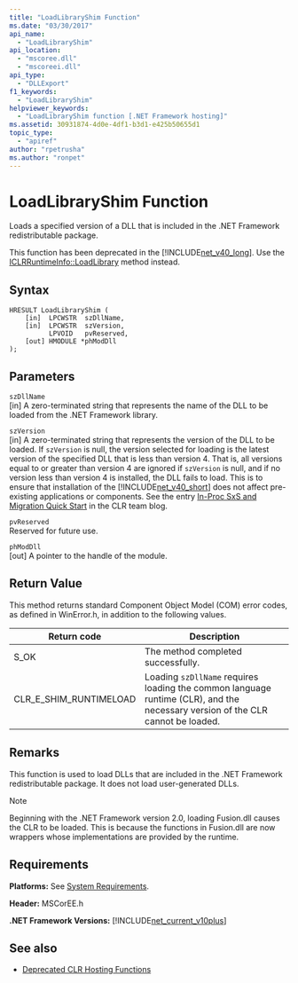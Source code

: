 ```yaml
---
title: "LoadLibraryShim Function"
ms.date: "03/30/2017"
api_name: 
  - "LoadLibraryShim"
api_location: 
  - "mscoree.dll"
  - "mscoreei.dll"
api_type: 
  - "DLLExport"
f1_keywords: 
  - "LoadLibraryShim"
helpviewer_keywords: 
  - "LoadLibraryShim function [.NET Framework hosting]"
ms.assetid: 30931874-4d0e-4df1-b3d1-e425b50655d1
topic_type: 
  - "apiref"
author: "rpetrusha"
ms.author: "ronpet"
---
```

# LoadLibraryShim Function
Loads a specified version of a DLL that is included in the .NET Framework redistributable package.  
  
 This function has been deprecated in the [!INCLUDE[net_v40_long](../../../../includes/net-v40-long-md.md)]. Use the [ICLRRuntimeInfo::LoadLibrary](../../../../docs/framework/unmanaged-api/hosting/iclrruntimeinfo-loadlibrary-method.md) method instead.  
  
## Syntax  
  
```  
HRESULT LoadLibraryShim (  
    [in]  LPCWSTR  szDllName,  
    [in]  LPCWSTR  szVersion,  
          LPVOID   pvReserved,  
    [out] HMODULE *phModDll  
);  
```  
  
## Parameters  
 `szDllName`  
 [in] A zero-terminated string that represents the name of the DLL to be loaded from the .NET Framework library.  
  
 `szVersion`  
 [in] A zero-terminated string that represents the version of the DLL to be loaded. If `szVersion` is null, the version selected for loading is the latest version of the specified DLL that is less than version 4. That is, all versions equal to or greater than version 4 are ignored if `szVersion` is null, and if no version less than version 4 is installed, the DLL fails to load. This is to ensure that installation of the [!INCLUDE[net_v40_short](../../../../includes/net-v40-short-md.md)] does not affect pre-existing applications or components. See the entry [In-Proc SxS and Migration Quick Start](https://go.microsoft.com/fwlink/?LinkId=200329) in the CLR team blog.  
  
 `pvReserved`  
 Reserved for future use.  
  
 `phModDll`  
 [out] A pointer to the handle of the module.  
  
## Return Value  
 This method returns standard Component Object Model (COM) error codes, as defined in WinError.h, in addition to the following values.  
  
|Return code|Description|  
|-----------------|-----------------|  
|S_OK|The method completed successfully.|  
|CLR_E_SHIM_RUNTIMELOAD|Loading `szDllName` requires loading the common language runtime (CLR), and the necessary version of the CLR cannot be loaded.|  
  
## Remarks  
 This function is used to load DLLs that are included in the .NET Framework redistributable package. It does not load user-generated DLLs.  
  
> [!NOTE]
>  Beginning with the .NET Framework version 2.0, loading Fusion.dll causes the CLR to be loaded. This is because the functions in Fusion.dll are now wrappers whose implementations are provided by the runtime.  
  
## Requirements  
 **Platforms:** See [System Requirements](../../../../docs/framework/get-started/system-requirements.md).  
  
 **Header:** MSCorEE.h  
  
 **.NET Framework Versions:** [!INCLUDE[net_current_v10plus](../../../../includes/net-current-v10plus-md.md)]  
  
## See also
- [Deprecated CLR Hosting Functions](../../../../docs/framework/unmanaged-api/hosting/deprecated-clr-hosting-functions.md)
